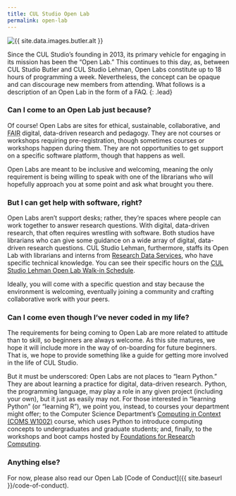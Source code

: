```yaml
---
title: CUL Studio Open Lab
permalink: open-lab
---
```


<img alt="{{ site.data.images.butler.alt }}" src="{{ site.data.images.butler.src }}" class="img-fluid img-thumbnail" />

Since the CUL Studio’s founding in 2013, its primary vehicle for engaging in
its mission has been the “Open Lab.” This continues to this day, as, between
CUL Studio Butler and CUL Studio Lehman, Open Labs constitute up to 18 hours
of programming a week. Nevertheless, the concept can be opaque and can
discourage new members from attending. What follows is a description of an
Open Lab in the form of a FAQ.
{: .lead}

### Can I come to an Open Lab just because?

Of course! Open Labs are sites for ethical, sustainable, collaborative, and
<abbr title="Findable, Accessible, Interoperable, Reusable" class="initialism">FAIR</abbr> digital, data-driven research and pedagogy. They are not courses or
workshops requiring pre-registration, though sometimes courses or workshops
happen during them. They are not opportunities to get support on a specific
software platform, though that happens as well. 

Open Labs are meant to be inclusive and welcoming, meaning the only
requirement is being willing to speak with one of the librarians who will
hopefully approach you at some point and ask what brought you there.

### But I can get help with software, right?

Open Labs aren’t support desks; rather, they’re spaces where people can work
together to answer research questions. With digital, data-driven research,
that often requires wrestling with software. Both studios have librarians who
can give some guidance on a wide array of digital, data-driven research
questions. CUL Studio Lehman, furthermore, staffs its Open Lab with librarians
and interns from [Research Data
Services](https://library.columbia.edu/services/research-data-services.html),
who have specific technical knowledge. You can see their specific hours on the
[CUL Studio Lehman Open Lab Walk-in
Schedule](https://library.columbia.edu/services/research-data-services/schedule.html).

Ideally, you will come with a specific question and stay because the
environment is welcoming, eventually joining a community and crafting
collaborative work with your peers.

### Can I come even though I’ve never coded in my life?

The requirements for being coming to Open Lab are more related to attitude
than to skill, so beginners are always welcome. As this site matures, we hope
it will include more in the way of on-boarding for future beginners. That is,
we hope to provide something like a guide for getting more involved in the
life of CUL Studio. 

But it must be underscored: Open Labs are not places to “learn Python.” They
are about learning a practice for digital, data-driven research. Python, the
programming language, may play a role in any given project (including your
own), but it just as easily may not. For those interested in “learning Python”
(or “learning R”), we point you, instead, to courses your
department might offer; to the Computer Science Department’s
[Computing in Context (COMS
W1002)](http://bulletin.columbia.edu/search/?P=%22Computing%20in%20Context%22)
course, which uses Python to introduce computing concepts to undergraduates
and graduate students; and, finally, to the workshops and boot camps
hosted by [Foundations for Research
Computing](http://rcfoundations.research.columbia.edu).

### Anything else?

For now, please also read our Open Lab [Code of Conduct]({{ site.baseurl
}}/code-of-conduct).

